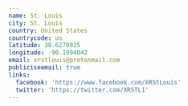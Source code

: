 ```yaml
---
name: St. Louis
city: St. Louis
country: United States
countrycode: us
latitude: 38.6270025
longitude: -90.1994042
email: xrstlouis@protonmail.com
publiciseemail: true
links:
  facebook: 'https://www.facebook.com/XRStLouis'
  twitter: 'https://twitter.com/XRSTL1'
---
```


